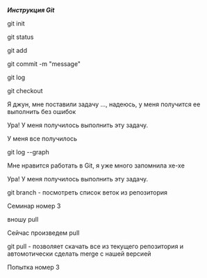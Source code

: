 ***Инструкция Git***

git init

git status

git add

git commit -m "message"

git log

git checkout

Я джун, мне поставили задачу ..., надеюсь, у меня получится ее выполнить без ошибок

Ура! У меня получилось выполнить эту задачу.

У меня все получилось

git log --graph

Мне нравится работать в Git, я уже много запомнила хе-хе

Ура! У меня получилось выполнить эту задачу.

git branch - посмотреть список веток из репозитория

Семинар номер 3

вношу pull

Сейчас произведем pull

git pull - позволяет скачать все из текущего репозитория и автомотически сделать merge с нашей версией

Попытка номер 3
